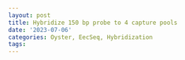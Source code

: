 ```yaml
---
layout: post
title: Hybridize 150 bp probe to 4 capture pools
date: '2023-07-06'
categories: Oyster, EecSeq, Hybridization
tags: 
---
```

